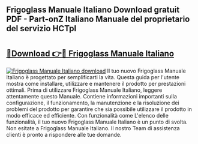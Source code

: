 ## Frigoglass Manuale Italiano Download gratuit PDF - Part-onZ Italiano Manuale del proprietario del servizio HCTpI

# <h2><a href="http://dfc0pl4.blite.top/?on=Frigoglass+Manuale+Italiano">🔗Download 👉🔴 Frigoglass Manuale Italiano</a></h2>

[![Frigoglass Manuale Italiano download](https://i.imgur.com/lujVjoI.png)](http://dfc0pl4.blite.top/?on=Frigoglass+Manuale+Italiano)
Il tuo nuovo Frigoglass Manuale Italiano è progettato per semplificarti la vita. Questa guida per l'utente mostra come installare, utilizzare e mantenere il prodotto per prestazioni ottimali. Prima di utilizzare Frigoglass Manuale Italiano, leggere attentamente questo Manuale. Contiene informazioni importanti sulla configurazione, il funzionamento, la manutenzione e la risoluzione dei problemi del prodotto per garantire che sia possibile utilizzare il prodotto in modo efficace ed efficiente. Con funzionalità come L'elenco delle funzionalità, il tuo nuovo Frigoglass Manuale Italiano è un punto di svolta. Non esitate a Frigoglass Manuale Italiano. Il nostro Team di assistenza clienti è pronto a rispondere alle tue domande.
